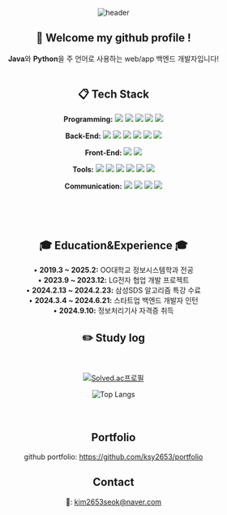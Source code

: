 <div align="center">
  
  ![header](https://capsule-render.vercel.app/api?type=Waving&color=febaad&height=200&section=header&text=ksy2653's&nbsp;github&fontColor=ffffff&fontSize=70&animation=fadeIn&fontAlignY=40)

  ##  :wave: Welcome my github profile !

**Java**와 **Python**을 주 언어로 사용하는 web/app 백엔드 개발자입니다!
 <br/>
 <br/>
  
##  :clipboard: Tech Stack 

 
**Programming:**
<img src="https://img.shields.io/badge/JAVA-007396?style=for-the-badge&logo=Java&logoColor=white">
<img src="https://img.shields.io/badge/Python-3776AB?style=for-the-badge&logo=Python&logoColor=white">
<img src="https://img.shields.io/badge/C-A8B9CC?style=for-the-badge&logo=C&logoColor=white">
<img src="https://img.shields.io/badge/JavaScript-F7DF1E?style=for-the-badge&logo=JavaScript&logoColor=white">
<img src="https://img.shields.io/badge/Node.js-5FA04E?style=for-the-badge&logo=Node.js&logoColor=white">

**Back-End:**
<img src="https://img.shields.io/badge/Spring Boot-6DB33F?style=for-the-badge&logo=Spring Boot&logoColor=white">
<img src="https://img.shields.io/badge/Django-092E20?style=for-the-badge&logo=Django&logoColor=white">
<img src="https://img.shields.io/badge/MySQL-4479A1?style=for-the-badge&logo=MySQL&logoColor=white">
<img src="https://img.shields.io/badge/aws-232F3E?style=for-the-badge&logo=Amazon aws&logoColor=white">
<img src="https://img.shields.io/badge/GitHub Actions-2088FF?style=for-the-badge&logo=GitHub Actions&logoColor=white">
<img src="https://img.shields.io/badge/Postman-FF6C37?style=for-the-badge&logo=Postman&logoColor=white">

**Front-End:**
<img src="https://img.shields.io/badge/Flutter-02569B?style=for-the-badge&logo=Flutter&logoColor=white">
<img src="https://img.shields.io/badge/React-61DAFB?style=for-the-badge&logo=React&logoColor=white">

**Tools:**
<img src="https://img.shields.io/badge/intellijidea-000000?style=for-the-badge&logo=intellijidea&logoColor=white">
<img src="https://img.shields.io/badge/Eclipse-2C2255?style=for-the-badge&logo=Eclipse%20IDE&logoColor=white">
<img src="https://img.shields.io/badge/VSCode-007ACC?style=for-the-badge&logo=VisualStudioCode&logoColor=white">
<img src="https://img.shields.io/badge/PyCharm-000000?style=for-the-badge&logo=PyCharm&logoColor=white">
<img src="https://img.shields.io/badge/Figma-F24E1E?style=for-the-badge&logo=Figma&logoColor=white">
<img src="https://img.shields.io/badge/diagrams.net-F08705?style=for-the-badge&logo=diagrams.net&logoColor=white">

**Communication:**
<img src="https://img.shields.io/badge/github-181717?style=for-the-badge&logo=github&logoColor=white">
<img src="https://img.shields.io/badge/Notion-000000?style=for-the-badge&logo=Notion&logoColor=white">
<img src="https://img.shields.io/badge/Slack-4A154B?style=for-the-badge&logo=Slack&logoColor=white">
<img src="https://img.shields.io/badge/Jira-0052CC?style=for-the-badge&logo=Jira&logoColor=white">

<br>

   <br/>
   <br/>

<div align="center" style="text-align: center;">
  
## 🎓 Education&Experience 🎓

<p style="text-align: center;">
  • <strong>2019.3 ~ 2025.2:</strong> OO대학교 정보시스템학과 전공 <br>
  • <strong>2023.9 ~ 2023.12:</strong> LG전자 협업 개발 프로젝트 <br>
  • <strong>2024.2.13 ~ 2024.2.23:</strong> 삼성SDS 알고리즘 특강 수료 <br>
  • <strong>2024.3.4 ~ 2024.6.21:</strong> 스타트업 백엔드 개발자 인턴 <br>
  • <strong>2024.9.10:</strong> 정보처리기사 자격증 취득

</p>

## :pencil2: Study log
 
  <br/>

[![Solved.ac프로필](http://mazassumnida.wtf/api/v2/generate_badge?boj=ksy2653)](https://solved.ac/ksy2653)
  
![Top Langs](https://github-readme-stats.vercel.app/api/top-langs/?username=ksy2653&layout=compact&theme=tokyonight)  
 <br/>
  <br/>

  ## Portfolio
  github portfolio: <https://github.com/ksy2653/portfolio>
  
  ## Contact
  📧: kim2653seok@naver.com
</div>

